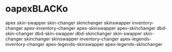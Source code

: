 # oapexBLACKo
apex skin-swapper skin-changer skinchanger skinswapper inventory-changer apex-inventory-changer apex-skinswapper apex-skinchanger dbd-skin-changer dbd-skin-swapper dbd-skinchanger skin-swapper skin-changer skinchanger skinswapper inventory-changer apex-legends-inventory-changer apex-legends-skinswapper apex-legends-skinchanger
